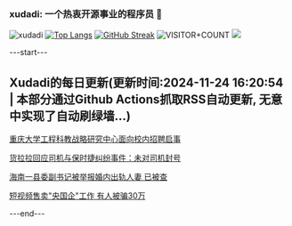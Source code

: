 ### xudadi: 一个热衷开源事业的程序员 👋

![xudadi](https://github-readme-stats-git-masterorgs-github-readme-stats-team.vercel.app/api?username=xudadi)
[![Top Langs](https://github-readme-stats.vercel.app/api/top-langs/?username=xudadi)](https://github.com/anuraghazra/github-readme-stats)
[![GitHub Streak](https://streak-stats.demolab.com?user=xudadi&locale=zh_Hans)](https://git.io/streak-stats)
![VISITOR+COUNT](https://komarev.com/ghpvc/?username=xudadi&label=VISITOR+COUNT)
![](https://raw.githubusercontent.com/xudadi/xudadi/main/assets/github-contribution-grid-snake.svg)


---start---

## Xudadi的每日更新(更新时间:2024-11-24 16:20:54 | 本部分通过Github Actions抓取RSS自动更新, 无意中实现了自动刷绿墙...)

[重庆大学工程科教战略研究中心面向校内招聘启事](https://www.gongkaoleida.com/article/2204866)

[货拉拉回应司机与保时捷纠纷事件：未对司机封号](https://m.163.com/news/article/JHOKJC60053469LG.html)

[海南一县委副书记被举报婚内出轨人妻 已被查](https://m.163.com/news/article/JHOJBJF00001899O.html)

[短视频售卖"央国企"工作 有人被骗30万](https://m.163.com/news/article/JHMUI6LK0512B07B.html)

---end---
